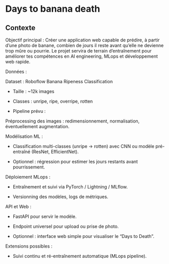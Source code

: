 # Days to banana death

## Contexte
Objectif principal :
Créer une application web capable de prédire, à partir d’une photo de banane, combien de jours il reste avant qu’elle ne devienne trop mûre ou pourrie. Le projet servira de terrain d’entraînement pour améliorer tes compétences en AI engineering, MLops et développement web rapide.

Données :

Dataset : Roboflow Banana Ripeness Classification

- Taille : ~12k images

- Classes : unripe, ripe, overripe, rotten

- Pipeline prévu :

Préprocessing des images : redimensionnement, normalisation, éventuellement augmentation.

Modélisation ML :

- Classification multi-classes (unripe → rotten) avec CNN ou modèle pré-entraîné (ResNet, EfficientNet).

- Optionnel : régression pour estimer les jours restants avant pourrissement.

Déploiement MLops :

- Entraînement et suivi via PyTorch / Lightning / MLflow.

- Versionning des modèles, logs de métriques.

API et Web :

- FastAPI pour servir le modèle.

- Endpoint universel pour upload ou prise de photo.

- Optionnel : interface web simple pour visualiser le “Days to Death”.

Extensions possibles :

- Suivi continu et ré-entraînement automatique (MLops pipeline).